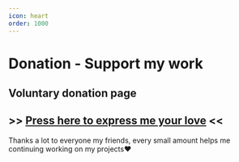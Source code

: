 ```yaml
---
icon: heart
order: 1000
---
```

# Donation - Support my work

## Voluntary donation page

## >> [Press here to express me your love](https://donate.plugin.ga) <<

Thanks a lot to everyone my friends, every small amount helps me continuing working on my projects❤️

